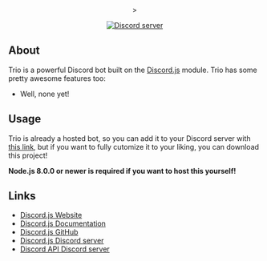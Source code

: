 <div align="center">
    <br />
    <!--<p>
        <img src="https://discord.js.org/static/logo.svg" width="546" alt="Trio!" />
    </p>
    <br />-->>
    <p>
        <a href="https://discord.gg/bRCvFy9"><img src="https://discordapp.com/api/guilds/459214090846470144/embed.png" alt="Discord server" /></a>
    </p>
</div>

## About
Trio is a powerful Discord bot built on the [Discord.js](https://discord.js.org/) module. Trio has some pretty awesome features too:

- Well, none yet!

## Usage
Trio is already a hosted bot, so you can add it to your Discord server with [this link](#), but if you want to fully cutomize it to your liking, you can download this project!

**Node.js 8.0.0 or newer is required if you want to host this yourself!**

## Links
* [Discord.js Website](https://discord.js.org/)
* [Discord.js Documentation](https://discord.js.org/#/docs)
* [Discord.js GitHub](https://github.com/discordjs/discord.js)
* [Discord.js Discord server](https://discord.gg/bRCvFy9)
* [Discord API Discord server](https://discord.gg/discord-api)